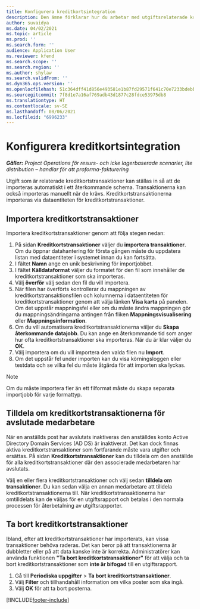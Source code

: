 ```yaml
---
title: Konfigurera kreditkortsintegration
description: Den ämne förklarar hur du arbetar med utgiftsrelaterade kreditkortstransaktioner.
author: suvaidya
ms.date: 04/02/2021
ms.topic: article
ms.prod: ''
ms.search.form: ''
audience: Application User
ms.reviewer: kfend
ms.search.scope: ''
ms.search.region: ''
ms.author: shylaw
ms.search.validFrom: ''
ms.dyn365.ops.version: ''
ms.openlocfilehash: 51c364dff41d856e493581e1b87fd29571f641c70e7233bdebb910efbc64b983
ms.sourcegitcommit: 7f8d1e7a16af769adb43d1877c28fdce53975db8
ms.translationtype: HT
ms.contentlocale: sv-SE
ms.lasthandoff: 08/06/2021
ms.locfileid: "6996233"
---
```

# <a name="set-up-credit-card-integration"></a>Konfigurera kreditkortsintegration

_**Gäller:** Project Operations för resurs- och icke lagerbaserade scenarier, lite distribution – handlar för att proforma-fakturering_

Utgift som är relaterade kreditkortstransaktioner kan ställas in så att de importeras automatiskt i ett återkommande schema. Transaktionerna kan också importeras manuellt när de krävs. Kreditkortstransaktionerna importeras via dataentiteten för kreditkortstransaktioner.

## <a name="import-credit-card-transactions"></a>Importera kreditkortstransaktioner

Importera kreditkortstransaktioner genom att följa stegen nedan:

1. På sidan **Kreditkortstransaktioner** väljer du **importera transaktioner**. Om du öppnar datahantering för första gången måste du uppdatera listan med dataentiteter i systemet innan du kan fortsätta.
2. I fältet **Namn** ange en unik beskrivning för importjobbet.
3. I fältet **Källdataformat** väljer du formatet för den fil som innehåller de kreditkortstransaktioner som ska importeras.
4. Välj **överför** välj sedan den fil du vill importera.
5. När filen har överförts kontrollerar du mappningen av kreditkortstransaktionsfilen och kolumnerna i dataentiteten för kreditkortstransaktioner genom att välja länken **Visa karta** på panelen. Om det uppstår mappningsfel eller om du måste ändra mappningen gör du mappningsändringarna antingen från fliken **Mappningsvisualisering** eller **Mappningsinformation**.
6. Om du vill automatisera kreditkortstransaktionerna väljer du **Skapa återkommande datajobb**. Du kan ange en återkommande tid som anger hur ofta kreditkortstransaktioner ska importeras. När du är klar väljer du **OK**.
7. Välj importera om du vill importera den valda filen nu **Import**.
8. Om det uppstår fel under importen kan du visa körningsloggen eller testdata och se vilka fel du måste åtgärda för att importen ska lyckas.

> [!NOTE]
> Om du måste importera fler än ett filformat måste du skapa separata importjobb för varje formattyp.

## <a name="reassign-the-credit-card-transactions-for-terminated-employees"></a>Tilldela om kreditkortstransaktionerna för avslutade medarbetare

När en anställds post har avslutats inaktiveras den anställdes konto Active Directory Domain Services (AD DS) är inaktiverat. Det kan dock finnas aktiva kreditkortstransaktioner som fortfarande måste vara utgifter och ersättas. På sidan **Kreditkortstransaktioner** kan du tilldela om den anställde för alla kreditkortstransaktioner där den associerade medarbetaren har avslutats.

Välj en eller flera kreditkortstransaktioner och välj sedan **tilldela om transaktioner**. Du kan sedan välja en annan medarbetare att tilldela kreditkortstransaktionerna till. När kreditkortstransaktionerna har omtilldelats kan de väljas för en utgiftsrapport och betalas i den normala processen för återbetalning av utgiftsrapporter.

## <a name="delete-credit-card-transactions"></a>Ta bort kreditkortstransaktioner 

Ibland, efter att kreditkortstransaktioner har importerats, kan vissa transaktioner behöva raderas. Det kan beror på att transaktionerna är dubbletter eller på att data kanske inte är korrekta. Administratörer kan använda funktionen **"Ta bort kreditkortstransaktioner"** för att välja och ta bort kreditkortstransaktioner som **inte är bifogad** till en utgiftsrapport. 

1. Gå till **Periodiska uppgifter** > **Ta bort kreditkortstransaktioner**.
2. Välj **Filter** och tillhandahåll information om vilka poster som ska ingå.
3. Välj **OK** för att ta bort posterna. 

[!INCLUDE[footer-include](../includes/footer-banner.md)]
